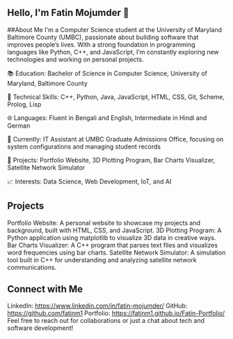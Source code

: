 ## Hello, I'm Fatin Mojumder 👋

##About Me
I'm a Computer Science student at the University of Maryland Baltimore County (UMBC), passionate about building software that improves people’s lives. With a strong foundation in programming languages like Python, C++, and JavaScript, I'm constantly exploring new technologies and working on personal projects.

📚 Education: Bachelor of Science in Computer Science, University of Maryland, Baltimore County

🔧 Technical Skills: C++, Python, Java, JavaScript, HTML, CSS, Git, Scheme, Prolog, Lisp

🌐 Languages: Fluent in Bengali and English, Intermediate in Hindi and German

💼 Currently: IT Assistant at UMBC Graduate Admissions Office, focusing on system configurations and managing student records

🚀 Projects: Portfolio Website, 3D Plotting Program, Bar Charts Visualizer, Satellite Network Simulator

📈 Interests: Data Science, Web Development, IoT, and AI

## Projects
Portfolio Website: A personal website to showcase my projects and background, built with HTML, CSS, and JavaScript.
3D Plotting Program: A Python application using matplotlib to visualize 3D data in creative ways.
Bar Charts Visualizer: A C++ program that parses text files and visualizes word frequencies using bar charts.
Satellite Network Simulator: A simulation tool built in C++ for understanding and analyzing satellite network communications.

## Connect with Me
LinkedIn: https://www.linkedin.com/in/fatin-mojumder/
GitHub: https://github.com/fatinm1
Portfolio: https://fatinm1.github.io/Fatin-Portfolio/
Feel free to reach out for collaborations or just a chat about tech and software development!
